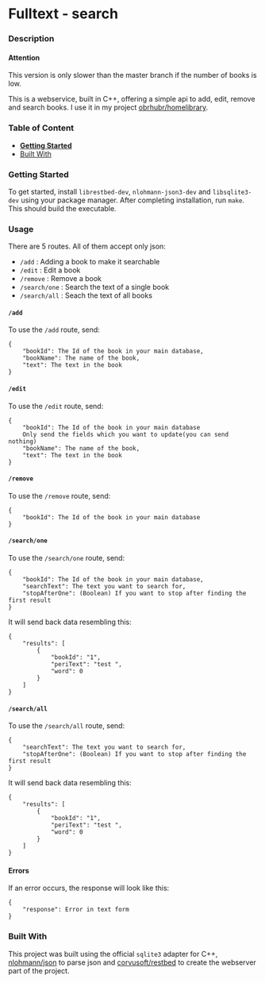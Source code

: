# Fulltext - search

### Description

#### Attention

This version is only slower than the master branch if the number of books is low.

This is a webservice, built in C++, offering a simple api to add, edit, remove and search books. I use it in my project [obrhubr/homelibrary](https://www.github.com/obrhubr/homelibrary).

### Table of Content

- [**Getting Started**](#getting-started)
- [Built With](#built-with)

### Getting Started

To get started, install `librestbed-dev`, `nlohmann-json3-dev` and `libsqlite3-dev` using your package manager. After completing installation, run `make`. This should build the executable.

### Usage

There are 5 routes. All of them accept only json: 
 - `/add` : Adding a book to make it searchable
 - `/edit` : Edit a book
 - `/remove` : Remove a book
 - `/search/one` : Search the text of a single book
 - `/search/all` : Seach the text of all books

#### `/add`
To use the `/add` route, send:
```
{
    "bookId": The Id of the book in your main database,
    "bookName": The name of the book,
    "text": The text in the book
}
```

#### `/edit`
To use the `/edit` route, send:
```
{
    "bookId": The Id of the book in your main database
    Only send the fields which you want to update(you can send nothing)
    "bookName": The name of the book,
    "text": The text in the book
}
```

#### `/remove`
To use the `/remove` route, send:
```
{
    "bookId": The Id of the book in your main database
}
```

#### `/search/one`
To use the `/search/one` route, send:
```
{
    "bookId": The Id of the book in your main database,
    "searchText": The text you want to search for,
    "stopAfterOne": (Boolean) If you want to stop after finding the first result
}
```
It will send back data resembling this:
```
{
    "results": [
        {
            "bookId": "1",
            "periText": "test ",
            "word": 0
        }
    ]
}
```

#### `/search/all`
To use the `/search/all` route, send:
```
{
    "searchText": The text you want to search for,
    "stopAfterOne": (Boolean) If you want to stop after finding the first result
}
```
It will send back data resembling this:
```
{
    "results": [
        {
            "bookId": "1",
            "periText": "test ",
            "word": 0
        }
    ]
}
```

#### Errors
If an error occurs, the response will look like this:
```
{
    "response": Error in text form
}
```


### Built With

This project was built using the official `sqlite3` adapter for C++, [nlohmann/json](https://www.github.com/nlohmann/json) to parse json and [corvusoft/restbed](https://github.com/Corvusoft/restbed) to create the webserver part of the project.
